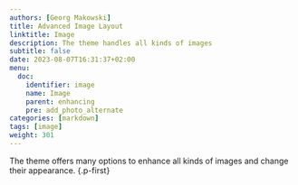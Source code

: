 ```yaml
---
authors: [Georg Makowski]
title: Advanced Image Layout
linktitle: Image
description: The theme handles all kinds of images 
subtitle: false
date: 2023-08-07T16:31:37+02:00 
menu:
  doc:
    identifier: image
    name: Image
    parent: enhancing
    pre: add_photo_alternate
categories: [markdown]
tags: [image]
weight: 301
---
```


The theme offers many options to enhance all kinds of images and change their appearance.
{.p-first}
<!--more-->

